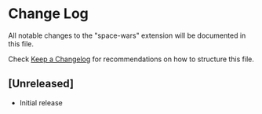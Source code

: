 # Change Log

All notable changes to the "space-wars" extension will be documented in this file.

Check [Keep a Changelog](http://keepachangelog.com/) for recommendations on how to structure this file.

## [Unreleased]

- Initial release
